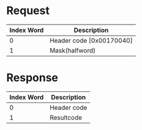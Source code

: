 # Request

| Index Word | Description                |
|------------|----------------------------|
| 0          | Header code \[0x00170040\] |
| 1          | Mask(halfword)             |

# Response

| Index Word | Description |
|------------|-------------|
| 0          | Header code |
| 1          | Resultcode  |